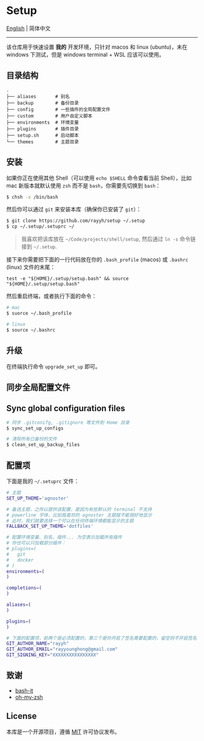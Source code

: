# Setup

[English](README.md) | 简体中文

---

该仓库用于快速设置 **我的** 开发环境，只针对 macos 和 linux (ubuntu)，未在 windows 下测试，但是 windows terminal + WSL 应该可以使用。

## 目录结构

```
.
├── aliases       # 别名
├── backup        # 备份目录
├── config        # 一些插件的全局配置文件
├── custom        # 用户自定义脚本
├── environments  # 环境变量
├── plugins       # 插件目录
├── setup.sh      # 启动脚本
└── themes        # 主题目录
```

## 安装

如果你正在使用其他 Shell（可以使用 `echo $SHELL` 命令查看当前 Shell），比如 mac 新版本就默认使用 `zsh` 而不是 `bash`，你需要先切换到 `bash`：

```bash
$ chsh -s /bin/bash
```

然后你可以通过 `git` 来安装本库（确保你已安装了 `git`）：


```bash
$ git clone https://github.com/rayyh/setup ~/.setup
$ cp ~/.setup/.setuprc ~/
```

> 我喜欢把该库放在 `~/Code/projects/shell/setup`, 然后通过 `ln -s` 命令链接到 `~/.setup`.

接下来你需要把下面的一行代码放在你的 `.bash_profile` (macos) 或 `.bashrc` (linux) 文件的末尾：

```
test -e "${HOME}/.setup/setup.bash" && source "${HOME}/.setup/setup.bash"
```

然后重启终端，或者执行下面的命令：

```bash
# mac
$ suorce ~/.bash_profile

# linux
$ source ~/.bashrc
```

## 升级

在终端执行命令 `upgrade_set_up` 即可。

## 同步全局配置文件


## Sync global configuration files

```bash
# 同步 .gitconifg, .gitignore 等文件到 Home 目录
$ sync_set_up_configs 

# 清除所有已备份的文件
$ clean_set_up_backup_files
```

## 配置项

下面是我的 `~/.setuprc` 文件：

```bash
# 主题
SET_UP_THEME='agnoster'

# 备选主题，之所以提供该配置，是因为有些默认的 terminal 不支持
# powerline 字体，比如我喜欢的 agnoster 主题就不能很好地显示
# 此时，我们就要选择一个可以在任何终端环境都能显示的主题
FALLBACK_SET_UP_THEME='dotfiles'

# 配置环境变量、别名、插件... 为空表示加载所有插件
# 你也可以只加载部分插件：
# plugins=(
#   git
#   docker
# )
environments=(
)

completions=(
)

aliases=(
)

plugins=(
)

# 下面的配置项，前两个是必须配置的，第三个是你开启了签名需要配置的，留空则不开启签名
GIT_AUTHOR_NAME="rayyh"
GIT_AUTHOR_EMAIL="rayyounghong@gmail.com"
GIT_SIGNING_KEY="XXXXXXXXXXXXXXXX"
```

## 致谢

+ [bash-it](https://github.com/Bash-it/bash-it)
+ [oh-my-zsh](https://github.com/ohmyzsh/ohmyzsh)

## License

本库是一个开源项目，遵循 [MIT](LICENSE) 许可协议发布。

